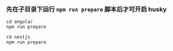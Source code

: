 ### 先在子目录下运行 `npm run prepare` 脚本后才可开启 husky

```
cd angular
npm run prepare

cd nestjs
npm run prepare
```
